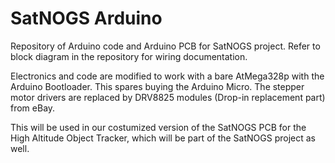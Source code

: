SatNOGS Arduino
===============

Repository of Arduino code and Arduino PCB for SatNOGS project.
Refer to block diagram in the repository for wiring documentation.

Electronics and code are modified to work with a bare AtMega328p with the Arduino Bootloader. This spares buying the Arduino Micro. The stepper motor drivers are replaced by DRV8825 modules (Drop-in replacement part) from eBay.

This will be used in our costumized version of the SatNOGS PCB for the High Altitude Object Tracker, which will be part of the SatNOGS project as well.

